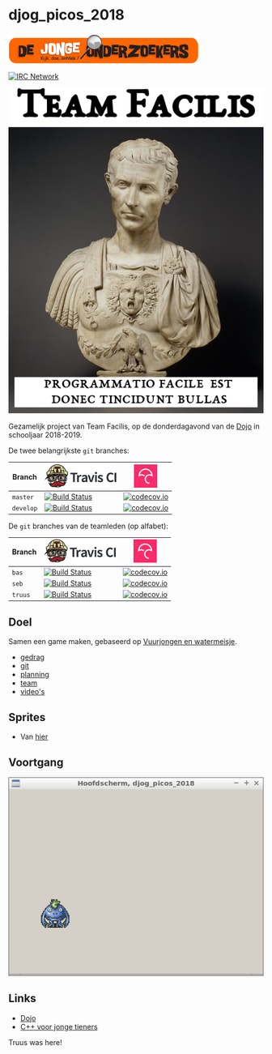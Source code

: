 # djog_picos_2018

![Logo van De Jonge Onderzoekers Groningen](plaatjes/djog.png)

[![IRC Network](https://img.shields.io/badge/irc-%23djog_picos_2018-blue.svg "IRC Freenode")](https://webchat.freenode.net/?channels=djog_picos_2018)

![](plaatjes/team_facilis.png)

Gezamelijk project van Team Facilis, 
op de donderdagavond van de [Dojo](https://github.com/richelbilderbeek/Dojo) 
in schooljaar 2018-2019.

De twee belangrijkste `git` branches:

Branch|[![Travis CI logo](plaatjes/travis.png)](https://travis-ci.org)|[![Codecov logo](plaatjes/codecov.png)](https://www.codecov.io)
---|---|---
`master`|[![Build Status](https://travis-ci.org/richelbilderbeek/djog_picos_2018.svg?branch=master)](https://travis-ci.org/richelbilderbeek/djog_picos_2018/branches) | [![codecov.io](https://codecov.io/github/richelbilderbeek/djog_picos_2018/coverage.svg?branch=master)](https://codecov.io/github/richelbilderbeek/djog_picos_2018?branch=master)
`develop`|[![Build Status](https://travis-ci.org/richelbilderbeek/djog_picos_2018.svg?branch=develop)](https://travis-ci.org/richelbilderbeek/djog_picos_2018/branches) | [![codecov.io](https://codecov.io/github/richelbilderbeek/djog_picos_2018/coverage.svg?branch=develop)](https://codecov.io/github/richelbilderbeek/djog_picos_2018?branch=develop)

De `git` branches van de teamleden (op alfabet):

Branch  |[![Travis CI logo](plaatjes/travis.png)](https://travis-ci.org)|[![Codecov logo](plaatjes/codecov.png)](https://www.codecov.io)
--------|------|------
`bas`   |[![Build Status](https://travis-ci.org/richelbilderbeek/djog_picos_2018.svg?branch=bas)](https://travis-ci.org/bas/djog_picos_2018/branches) | [![codecov.io](https://codecov.io/github/bas/djog_picos_2018/coverage.svg?branch=bas)](https://codecov.io/github/bas/djog_picos_2018?branch=bas)
`seb`   |[![Build Status](https://travis-ci.org/richelbilderbeek/djog_picos_2018.svg?branch=seb)](https://travis-ci.org/richelbilderbeek/djog_picos_2018/branches) | [![codecov.io](https://codecov.io/github/richelbilderbeek/djog_picos_2018/coverage.svg?branch=seb)](https://codecov.io/github/richelbilderbeek/djog_picos_2018?branch=seb)
`truus` |[![Build Status](https://travis-ci.org/richelbilderbeek/djog_picos_2018.svg?branch=truus)](https://travis-ci.org/richelbilderbeek/djog_picos_2018/branches) | [![codecov.io](https://codecov.io/github/richelbilderbeek/djog_picos_2018/coverage.svg?branch=truus)](https://codecov.io/github/richelbilderbeek/djog_picos_2018?branch=truus)

## Doel

Samen een game maken, gebaseerd op [Vuurjongen en watermeisje](https://fireboy-and-watergirl.com/).

  * [gedrag](doc/gedrag.md)
  * [git](https://github.com/richelbilderbeek/git_voor_jonge_tieners)
  * [planning](doc/planning.md)
  * [team](team/README.md)
  * [video's](doc/videos.md)

## Sprites

 * Van [hier](http://www.videogamesprites.net/ChronoTrigger/Enemies/Prehistoric/1.html)

## Voortgang

![](plaatjes/20190606.png)

## Links

 * [Dojo](https://github.com/richelbilderbeek/Dojo)
 * [C++ voor jonge tieners](https://github.com/richelbilderbeek/cpp_voor_jonge_tieners)

Truus was here!